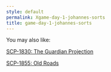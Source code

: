 ```yaml
---
style: default
permalink: Xgame-day-1-johannes-sorts
title: game-day-1-johannes-sorts
---
```

You may also like:

[SCP-1830: The Guardian Projection](http://scp-wiki.net/scp-1830)

[SCP-1855: Old Roads](http://scp-wiki.net/scp-1855)
